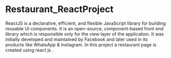 # Restaurant_ReactProject
ReactJS is a declarative, efficient, and flexible JavaScript library for building reusable UI components. It is an open-source, component-based front end library which is responsible only for the view layer of the application. It was initially developed and maintained by Facebook and later used in its products like WhatsApp & Instagram.
In this project a restaurant page is created using react js .
